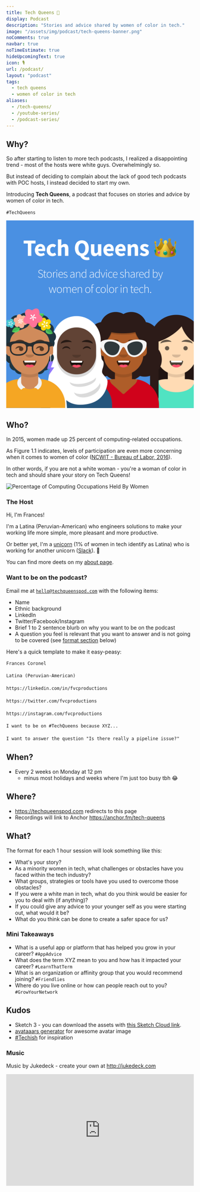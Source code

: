 ```yaml
---
title: Tech Queens 👑
display: Podcast
description: "Stories and advice shared by women of color in tech."
image: "/assets/img/podcast/tech-queens-banner.png"
noComments: true
navbar: true
noTimeEstimate: true
hideUpcomingText: true
icon: 🎙️
url: /podcast/
layout: "podcast"
tags:
  - tech queens
  - women of color in tech
aliases:
  - /tech-queens/
  - /youtube-series/
  - /podcast-series/
---
```


## Why?

So after starting to listen to more tech podcasts, I realized a disappointing trend - most of the hosts were white guys. Overwhelmingly so.

But instead of deciding to complain about the lack of good tech podcasts with POC hosts, I instead decided to start my own.

Introducing **Tech Queens**, a podcast that focuses on stories and advice by women of color in tech.

`#TechQueens`

![TechQueens](/assets/img/podcast/tech-queens-square.png)

## Who?

In 2015, women made up 25 percent of computing-related occupations.

As Figure 1.1 indicates, levels of participation are even more concerning when it comes to women of color ([NCWIT - Bureau of Labor, 2016](https://www.ncwit.org/sites/default/files/resources/womenintech_facts_fullreport_05132016.pdf)).

In other words, if you are not a white woman - you're a woman of color in tech and should share your story on Tech Queens!

![Percentage of Computing Occupations Held By Women](https://i.imgur.com/JAKHDxB.jpg)

### The Host

Hi, I'm Frances!

I'm a Latina (Peruvian-American) who engineers solutions to make your working life more simple, more pleasant and more productive.

Or better yet, I'm a [unicorn](<https://www.wikiwand.com/en/Unicorn_(finance)>) (1% of women in tech identify as Latina) who is working for another unicorn ([Slack](https://slack.com)). 🦄

You can find more deets on my [about page](/about).

### Want to be on the podcast?

Email me at [`hello@techqueenspod.com`](mailto:hello@techqueenspod.com) with the following items:

- Name
- Ethnic background
- LinkedIn
- Twitter/Facebook/Instagram
- Brief 1 to 2 sentence blurb on why you want to be on the podcast
- A question you feel is relevant that you want to answer and is not going to be covered (see [format section](#what) below)

Here's a quick template to make it easy-peasy:

```txt
Frances Coronel

Latina (Peruvian-American)

https://linkedin.com/in/fvcproductions

https://twitter.com/fvcproductions

https://instagram.com/fvcproductions

I want to be on #TechQueens because XYZ...

I want to answer the question "Is there really a pipeline issue?"
```

## When?

- Every 2 weeks on Monday at 12 pm
  - minus most holidays and weeks where I'm just too busy tbh 😂

## Where?

- https://techqueenspod.com redirects to this page
- Recordings will link to Anchor https://anchor.fm/tech-queens

## What?

The format for each 1 hour session will look something like this:

- What's your story?
- As a minority women in tech, what challenges or obstacles have you faced within the tech industry?
- What groups, strategies or tools have you used to overcome those obstacles?
- If you were a white man in tech, what do you think would be easier for you to deal with (if anything)?
- If you could give any advice to your younger self as you were starting out, what would it be?
- What do you think can be done to create a safer space for us?

### Mini Takeaways

- What is a useful app or platform that has helped you grow in your career? `#AppAdvice`
- What does the term XYZ mean to you and how has it impacted your career? `#LearnThatTerm`
- What is an organization or affinity group that you would recommend joining? `#Friendlies`
- Where do you live online or how can people reach out to you? `#GrowYourNetwork`

## Kudos

- Sketch 3 - you can download the assets with [this Sketch Cloud link](https://sketch.cloud/s/ZKrop).
- [avataaars generator](https://getavataaars.com/) for awesome avatar image
- [#Techish](https://www.producthunt.com/posts/techish) for inspiration

### Music

Music by Jukedeck - create your own at http://jukedeck.com

<iframe width="100%" height="300" scrolling="no" frameborder="no" allow="autoplay" src="https://w.soundcloud.com/player/?url=https%3A//api.soundcloud.com/playlists/652944681&color=%231c52a6&auto_play=false&hide_related=false&show_comments=true&show_user=true&show_reposts=false&show_teaser=true&visual=true"></iframe>
